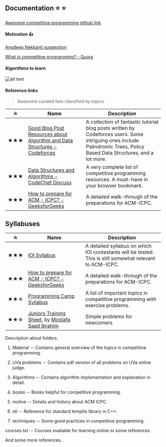 
## Documentation :star: :star:
[Awesome competitive programming github link](https://github.com/lnishan/awesome-competitive-programming/blob/master/README.md)

#### Motivation :+1: 
  [Anudeep Nekkanti suggestion](https://www.quora.com/How-did-Anudeep-Nekkanti-become-so-good-at-competitive-programming/answer/Anudeep-Nekkanti?srid=nVg2) 
  
  [What is competitive programming? - Quora](https://www.quora.com/What-is-competitive-programming-2)
  
#### Algorithms to learn
![alt text](https://github.com/nikhiljangam/Competitive-programming-resources/blob/master/download.png?raw=true)
  
#### Reference links
> Awesome curated lists classified by topics.

| ☆ | Name | Description |
| --- | --- | --- |
| ★★★ | [Good Blog Post Resources about Algorithm and Data Structures - Codeforces](http://codeforces.com/blog/entry/13529) | A collection of fantastic tutorial blog posts written by Codeforces users. Some intriguing ones include Palindromic Trees, Policy Based Data Structures, and a lot more. |
| ★★★ | [Data Structures and Algorithms - CodeChef Discuss](https://discuss.codechef.com/questions/48877/data-structures-and-algorithms) | A very complete list of competitive programming resources. A must-have in your browser bookmark. |
| ★★★ | [How to prepare for ACM - ICPC? - GeeksforGeeks](http://www.geeksforgeeks.org/how-to-prepare-for-acm-icpc/) | A detailed walk-through of the preparations for ACM-ICPC. |

## Syllabuses

| ☆ | Name | Description |
| --- | --- | --- |
| ★★★ | [IOI Syllabus](https://people.ksp.sk/~misof/ioi-syllabus/) | A detailed syllabus on which IOI contestants will be tested. This is still somewhat relevant to ACM-ICPC. |
| ★★★ | [How to prepare for ACM - ICPC? - GeeksforGeeks](http://www.geeksforgeeks.org/how-to-prepare-for-acm-icpc/) | A detailed walk-through of the preparations for ACM-ICPC. |
| ★★☆ | [Programming Camp Syllabus](https://docs.google.com/document/d/1_dc3Ifg7Gg1LxhiqMMmE9UbTsXpdRiYh4pKILYG2eA4/edit) | A list of important topics in competitive programming with exercise problems. |
| ★★☆ | [Juniors Training Sheet](https://goo.gl/unDETI), by [Mostafa Saad Ibrahim](https://sites.google.com/site/mostafasibrahim/) | Simple problems for newcomers |
  
  
  

Description about folders.

1. Material            --       Contains general overview of the topics in competitive programming.  

2. UVa problems        --       Contains pdf version of all problems on UVa online judge.  

3. Algorithms          --       Contains algorithm implementation and explanation in detail.

4. books               --       Books helpful for competitive programming.

5. motive              --       Details and history about ACM ICPC.

6. stl                 --       Reference for standard templte library in C++.

7. techniques          --       Some good practices in competitive programming.

 courses.txt           --       Courses available for learning online or some references

And some more references..



